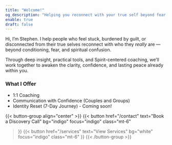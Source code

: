 ```yaml
---
title: "Welcome!"
og_description: "Helping you reconnect with your true self beyond fear, guilt, and old beliefs — through Spirit-centered coaching, clarity, and lasting empowerment."
enable: true
draft: false
---
```

Hi, I’m Stephen. I help people who feel stuck, burdened by guilt, or disconnected from their true selves reconnect with who they *really* are — beyond conditioning, fear, and spiritual confusion.

Through deep insight, practical tools, and Spirit-centered coaching, we’ll work together to awaken the clarity, confidence, and lasting peace already within you.

### What I Offer

- 1:1 Coaching
- Communication with Confidence (Couples and Groups)
- Identity Reset (7-Day Journey) - Coming soon!

{{< button-group align="center" >}}
  {{< button
    href="/contact"
    text="Book a Discovery Call"
    bg="indigo"
    focus="indigo"
    class="mt-6"
  >}}
  {{< button
    href="/services"
    text="View Services"
    bg="white"
    focus="indigo"
    class="mt-6"
  >}}
{{< /button-group >}}

